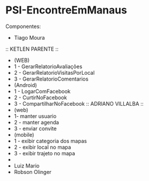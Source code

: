 # PSI-EncontreEmManaus

Componentes:

* Tiago Moura 


:: KETLEN PARENTE ::
* (WEB) 
* 1 - GerarRelatorioAvaliações 
* 2 - GerarRelatorioVisitasPorLocal
* 3 - GerarRelatorioComentarios
* (Android) 
* 1 - LogarComFacebook
* 2 - CurtirNoFacebook 
* 3 - CompartilharNoFacebook
:: ADRIANO VILLALBA :: 
* (web) 
* 1- manter usuario 
* 2 - manter agenda 
* 3 - enviar convite  
* (mobile) 
* 1 - exibir categoria dos mapas 
* 2 - exibir local no mapa 
* 3 - exibir trajeto no mapa
* 
* Luiz Mario 
* Robson Olinger
